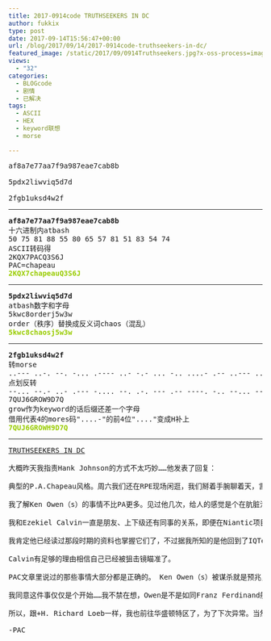 ```yaml
---
title: 2017-0914code TRUTHSEEKERS IN DC
author: fukkix
type: post
date: 2017-09-14T15:56:47+00:00
url: /blog/2017/09/14/2017-0914code-truthseekers-in-dc/
featured_image: /static/2017/09/0914Truthseekers.jpg?x-oss-process=image/resize,m_fill,w_700,h_220
views:
  - "32"
categories:
  - BLOGcode
  - 剧情
  - 已解决
tags:
  - ASCII
  - HEX
  - keyword联想
  - morse

---
```

<pre>af8a7e77aa7f9a987eae7cab8b

5pdx2liwviq5d7d

2fgb1uksd4w2f
<!--more--></pre>

* * *

<pre><strong>af8a7e77aa7f9a987eae7cab8b
</strong>十六进制内atbash
50 75 81 88 55 80 65 57 81 51 83 54 74
ASCII转码得
2KQX7PACQ3S6J
PAC=chapeau<strong>
<span style="color: #99cc00;">2KQX7chapeauQ3S6J</span></strong></pre>

* * *

<pre><strong>5pdx2liwviq5d7d
</strong>atbash数字和字母
5kwc8orderj5w3w
order（秩序）替换成反义词chaos（混乱）
<span style="color: #99cc00;"><strong>5kwc8chaosj5w3w</strong></span></pre>

* * *

<pre><strong>2fgb1uksd4w2f
</strong>转morse
..--- ..-. --. -... .---- ..- -.- ... -.. ....- .-- ..--- ..-. 
点划反转
--... --.- ..- .--- -.... --. .-. --- .-- ----. -.. --... --.-
7QUJ6GROW9D7Q
grow作为keyword的话后缀还差一个字母
借用代表4的mores码"....-"的前4位"...."变成H补上<strong>
<span style="color: #99cc00;">7QUJ6GROWH9D7Q</span></strong></pre>

* * *

<pre><a href="http://investigate.ingress.com/2017/09/14/truthseekers-in-dc/">TRUTHSEEKERS IN DC</a>

大概昨天我指责Hank Johnson的方式不太巧妙……他发表了回复：

典型的P.A.Chapeau风格。周六我们还在RPE现场闲逛，我们掰着手腕聊着天，言谈甚欢。然后他就翻脸了，责怪我对你们隐瞒了一些情况。让我先整理下记录吧。

我了解Ken Owen（s）的事情不比PA更多。见过他几次，给人的感觉是个在肮脏污浊的商业战场还能保持清白的家伙。他是个回旋大师，不是说椭圆机，我是说这家伙就是以真相为生的人。对于那点我没什么成见，本身我们就生活在一个旋转的世界里。也许我该反对他的，不管哪种方式，我只是学会了如何生存以及理解周围的事情而已。

我和Ezekiel Calvin一直是朋友、上下级还有同事的关系，即便在Niantic项目结束，他在Abaddon被轮回之后依然如此，这不是什么秘密了。这个人做的一些事我是不赞同的。很多事都不赞同。但我也有做得不对的事情。 我从没否认过跟他通过话，虽然也没汇报这点，因为我觉得这无关紧要。据我所知，Calvin已经失去了所有的记忆，从那个被称为“奇怪的球体（Sphere of Weirdness）”到Abaddon异常期间的记忆。

我肯定他已经读过那段时期的资料也掌握它们了，不过据我所知的是他回到了IQTech，陷入了一场和Avril Lorazon对IQTech公司掌控权的斗争，还跟我曾经留下的但现今与之共存的问题战斗着。 所有话都挑明了，当Calvin在危急时刻给我来电我并不惊讶。他有我作为后盾，就算搭上我的命我也会站在他身后守护着。这就是我们之间的关系。

Calvin有足够的理由相信自己已经被狙击镜瞄准了。

PAC文章里说过的那些事情大部分都是正确的。 Ken Owen（s）被谋杀就是预兆，他的尸体在Roland Jarvis和Oliver Lynton-Wolfe曾经摊牌的地方也就是肯尼迪中心被发现，这事不容忽视。

我同意这件事仅仅是个开始……我不禁在想，Owen是不是如同Franz Ferdinand般的角色（不是那个摇滚乐队，是指奥匈帝国的弗朗茨·斐迪南，他的遇刺成为第一次世界大战的导火索）。 Owens之死不是简单的就这么结束了，很可能会引发一场战争。

所以，跟+H. Richard Loeb一样，我也前往华盛顿特区了，为了下次异常。当然，我是启蒙阵营而他是抵抗阵营的，不过我不想让这成为困扰。他也会有同样想法。我们不该让这个事实阻碍我们以自己的方式探求真相，不是吗？

-PAC</pre>